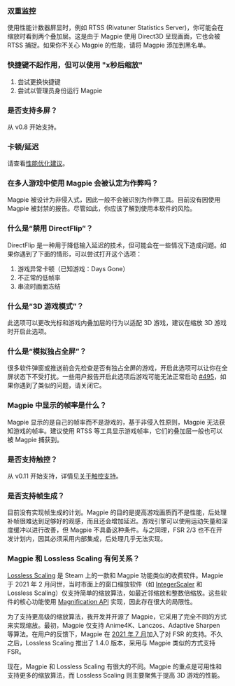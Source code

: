 ### 双重监控

使用性能计数器屏显时，例如 RTSS (Rivatuner Statistics Server)，你可能会在缩放时看到两个叠加层。这是由于 Magpie 使用 Direct3D 呈现画面，它也会被 RTSS 捕捉。如果你不关心 Magpie 的性能，请将 Magpie 添加到黑名单。

### 快捷键不起作用，但可以使用 "x秒后缩放"

1. 尝试更换快捷键
2. 尝试以管理员身份运行 Magpie

### 是否支持多屏？

从 v0.8 开始支持。

### 卡顿/延迟

请查看[性能优化建议](https://github.com/Blinue/Magpie/wiki/性能优化建议)。

### 在多人游戏中使用 Magpie 会被认定为作弊吗？

Magpie 被设计为非侵入式，因此一般不会被识别为作弊工具。目前没有因使用 Magpie 被封禁的报告。尽管如此，你应该了解到使用本软件的风险。

### 什么是“禁用 DirectFlip”？

DirectFlip 是一种用于降低输入延迟的技术，但可能会在一些情况下造成问题。如果你遇到了下面的情形，可以尝试打开这个选项：

1. 游戏异常卡顿（已知游戏：Days Gone）
2. 不正常的低帧率
3. 串流时画面冻结

### 什么是“3D 游戏模式”？

此选项可以更改光标和游戏内叠加层的行为以适配 3D 游戏，建议在缩放 3D 游戏时开启此选项。

### 什么是“模拟独占全屏”？

很多软件弹窗或推送前会先检查是否有独占全屏的游戏，开启此选项可以让你在全屏状态下不受打扰。一些用户报告开启此选项后游戏可能无法正常启动 [#495](https://github.com/Blinue/Magpie/issues/495)，如果你遇到了类似的问题，请关闭它。

### Magpie 中显示的帧率是什么？

Magpie 显示的是自己的帧率而不是游戏的，基于非侵入性原则，Magpie 无法获知游戏的帧率。建议使用 RTSS 等工具显示游戏帧率，它们的叠加层一般也可以被 Magpie 捕获到。

### 是否支持触控？

从 v0.11 开始支持，详情见[关于触控支持](https://github.com/Blinue/Magpie/wiki/关于触控支持)。

### 是否支持帧生成？

目前没有实现帧生成的计划。Magpie 的目的是提高游戏画质而不是性能，后处理补帧很难达到足够好的观感，而且还会增加延迟。游戏引擎可以使用运动矢量和深度缓冲以进行改善，但 Magpie 不具备这种条件。与之同理，FSR 2/3 也不在开发计划内，因其必须采用内部集成，后处理几乎无法实现。

### Magpie 和 Lossless Scaling 有何关系？

[Lossless Scaling](https://store.steampowered.com/app/993090/Lossless_Scaling/) 是 Steam 上的一款和 Magpie 功能类似的收费软件。Magpie 于 2021 年 2 月问世，当时市面上的窗口缩放软件（如 [IntegerScaler](https://tanalin.com/en/projects/integer-scaler/) 和 Lossless Scaling）仅支持简单的缩放算法，如最近邻缩放和整数倍缩放。这些软件的核心功能使用 [Magnification API](https://learn.microsoft.com/en-us/windows/win32/api/_magapi/) 实现，因此存在很大的局限性。

为了支持更高级的缩放算法，我开发并开源了 Magpie，它采用了完全不同的方式来实现缩放。最初，Magpie 仅支持 Anime4K、Lanczos、Adaptive Sharpen 等算法。在用户的反馈下，Magpie 在 [2021 年 7 月](https://github.com/Blinue/Magpie/commit/7f6c66f3b47ccd64da41d298faa7a8e185bd5299)加入了对 FSR 的支持。不久之后，Lossless Scaling 推出了 1.4.0 版本，采用与 Magpie 类似的方式支持 FSR。

现在，Magpie 和 Lossless Scaling 有很大的不同。Magpie 的重点是可用性和支持更多的缩放算法，而 Lossless Scaling 则主要聚焦于提高 3D 游戏的性能。
